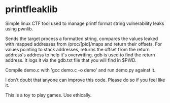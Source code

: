 # printfleaklib
Simple linux CTF tool used to manage printf format string vulnerability leaks using pwnlib.

Sends the target process a formatted string, compares the values leaked with mapped addresses from /proc/[pid]/maps and return their offsets.
For values pointing to stack addresses, returns the offset from the return address's address to help it's overwriting.
gdb is used to find the return address. It logs it via the gdb.txt file that you will find in $PWD.

Compile demo.c with 'gcc demo.c -o demo' and run demo.py against it.

I don't doubt that anyone can improve this code. Please do so if you feel like it.

This is a toy to play games. Use ethically.
